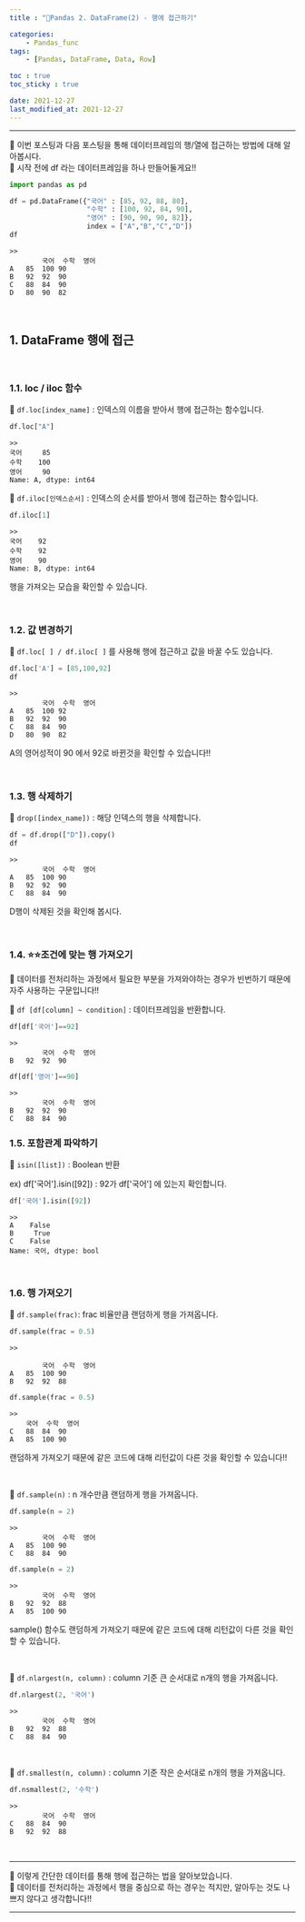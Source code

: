 ```yaml
---
title : "🌵Pandas 2. DataFrame(2) - 행에 접근하기"

categories:
    - Pandas_func
tags:
    - [Pandas, DataFrame, Data, Row]

toc : true
toc_sticky : true

date: 2021-12-27
last_modified_at: 2021-12-27
---
```


* * *  

🌵 이번 포스팅과 다음 포스팅을 통해 데이터프레임의 행/열에 접근하는 방법에 대해 알아봅시다.  
🌵 시작 전에 df 라는 데이터프레임을 하나 만들어둘게요!!

```py
import pandas as pd

df = pd.DataFrame({"국어" : [85, 92, 88, 80],
                   "수학" : [100, 92, 84, 90],
                   "영어" : [90, 90, 90, 82]}, 
                   index = ["A","B","C","D"])
df
```
```
>>
        국어	수학	영어
A	85	100	90
B	92	92	90
C	88	84	90
D	80	90	82
```  

<br>  


## 1. DataFrame 행에 접근  

<br>  


### 1.1. loc / iloc 함수

🌵 `df.loc[index_name]` : 인덱스의 이름을 받아서 행에 접근하는 함수입니다.

```py
df.loc["A"]
```
```
>>
국어     85
수학    100
영어     90
Name: A, dtype: int64
```  
🌵 `df.iloc[인덱스순서]` : 인덱스의 순서를 받아서 행에 접근하는 함수입니다.

```py
df.iloc[1]
```
```
>>
국어    92
수학    92
영어    90
Name: B, dtype: int64
```  

행을 가져오는 모습을 확인할 수 있습니다.  

<br>  


### 1.2. 값 변경하기  



🌵 `df.loc[ ] / df.iloc[ ]` 를 사용해 행에 접근하고 값을 바꿀 수도 있습니다.  


```py
df.loc['A'] = [85,100,92]
df
```
```
>>
        국어	수학	영어
A	85	100	92
B	92	92	90
C	88	84	90
D	80	90	82
```  

A의 영어성적이 90 에서 92로 바뀐것을 확인할 수 있습니다!!  

<br>  


### 1.3. 행 삭제하기  




🌵 `drop([index_name])` : 해당 인덱스의 행을 삭제합니다.  


```py
df = df.drop(["D"]).copy()
df
```
```
>>
        국어	수학	영어
A	85	100	90
B	92	92	90
C	88	84	90
```

D행이 삭제된 것을 확인해 봅시다.  

<br>  


### 1.4. ⭐⭐조건에 맞는 행 가져오기  



🌵 데이터를 전처리하는 과정에서 필요한 부분을 가져와야하는 경우가 빈번하기 때문에 자주 사용하는 구문입니다!!  


🌵 `df [df[column] ~ condition]` : 데이터프레임을 반환합니다.  


```py
df[df['국어']==92]
```
```
>>
        국어	수학	영어
B	92	92	90
```
```py
df[df['영어']==90]
```
```
>>
        국어	수학	영어
B	92	92	90
C	88	84	90
```

### 1.5. 포함관계 파악하기  


🌵 `isin([list])` : Boolean 반환  

ex) df['국어'].isin([92]) : 92가 df['국어'] 에 있는지 확인합니다.

```py
df['국어'].isin([92])
```
```
>>
A    False
B     True
C    False
Name: 국어, dtype: bool
```  

<br>  


### 1.6. 행 가져오기  



🌵 `df.sample(frac)`: frac 비율만큼 랜덤하게 행을 가져옵니다.  

```py
df.sample(frac = 0.5)
```
```
>>

        국어	수학	영어
A	85	100	90
B	92	92	88
```  

```py
df.sample(frac = 0.5)
```
```
>>
	국어	수학	영어
C	88	84	90
A	85	100	90
```  

랜덤하게 가져오기 때문에 같은 코드에 대해 리턴값이 다른 것을 확인할 수 있습니다!!  

<br>  


🌵 `df.sample(n)` : n 개수만큼 랜덤하게 행을 가져옵니다.  

```py
df.sample(n = 2)
```
```
>>
        국어	수학	영어
A	85	100	90
C	88	84	90
```  

```py
df.sample(n = 2)
```
```
>>
        국어	수학	영어
B	92	92	88
A	85	100	90
```  

sample() 함수도 랜덤하게 가져오기 때문에 같은 코드에 대해 리턴값이 다른 것을 확인할 수 있습니다.  

<br>  


🌵 `df.nlargest(n, column)` : column 기준 큰 순서대로 n개의 행을 가져옵니다.  

```py
df.nlargest(2, '국어')
```
```
>>
        국어	수학	영어
B	92	92	88
C	88	84	90
```  

<br>  


🌵 `df.smallest(n, column)` : column 기준 작은 순서대로 n개의 행을 가져옵니다.  

```py
df.nsmallest(2, '수학')
```
```
>>
        국어	수학	영어
C	88	84	90
B	92	92	88
```  

<br>  

***  


🌵 이렇게 간단한 데이터를 통해 행에 접근하는 법을 알아보았습니다.  
🌵 데이터를 전처리하는 과정에서 행을 중심으로 하는 경우는 적지만, 알아두는 것도 나쁘지 않다고 생각합니다!!  

***  

